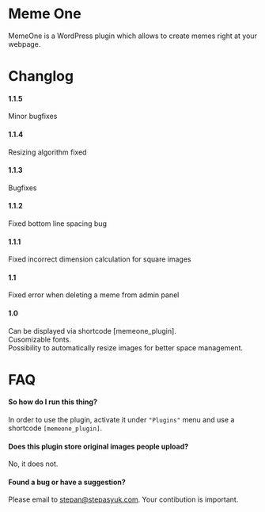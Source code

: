 Meme One
====

MemeOne is a WordPress plugin which allows to create memes right at your webpage.

Changlog
====

#### 1.1.5

Minor bugfixes

#### 1.1.4

Resizing algorithm fixed

#### 1.1.3

Bugfixes

#### 1.1.2

Fixed bottom line spacing bug

#### 1.1.1

Fixed incorrect dimension calculation for square images

#### 1.1

Fixed error when deleting a meme from admin panel

#### 1.0

Can be displayed via shortcode [memeone_plugin].  
Cusomizable fonts.  
Possibility to automatically resize images for better space management.


FAQ
====

#### So how do I run this thing?

In order to use the plugin, activate it under `"Plugins"` menu and use a shortcode `[memeone_plugin]`.


#### Does this plugin store original images people upload?

No, it does not.


#### Found a bug or have a suggestion?

Please email to stepan@stepasyuk.com. Your contibution is important.